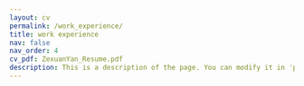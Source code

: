 ```yaml
---
layout: cv
permalink: /work_experience/
title: work experience
nav: false
nav_order: 4
cv_pdf: ZexuanYan_Resume.pdf
description: This is a description of the page. You can modify it in 'pages/_cv.md'. You can also change or remove the top pdf download button.
---
```


